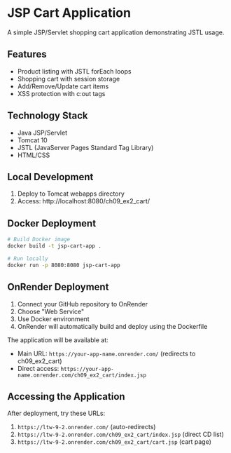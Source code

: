 # JSP Cart Application

A simple JSP/Servlet shopping cart application demonstrating JSTL usage.

## Features

- Product listing with JSTL forEach loops
- Shopping cart with session storage
- Add/Remove/Update cart items
- XSS protection with c:out tags

## Technology Stack

- Java JSP/Servlet
- Tomcat 10
- JSTL (JavaServer Pages Standard Tag Library)
- HTML/CSS

## Local Development

1. Deploy to Tomcat webapps directory
2. Access: http://localhost:8080/ch09_ex2_cart/

## Docker Deployment

```bash
# Build Docker image
docker build -t jsp-cart-app .

# Run locally
docker run -p 8080:8080 jsp-cart-app
```

## OnRender Deployment

1. Connect your GitHub repository to OnRender
2. Choose "Web Service" 
3. Use Docker environment
4. OnRender will automatically build and deploy using the Dockerfile

The application will be available at:
- Main URL: `https://your-app-name.onrender.com/` (redirects to ch09_ex2_cart)
- Direct access: `https://your-app-name.onrender.com/ch09_ex2_cart/index.jsp`

## Accessing the Application

After deployment, try these URLs:
1. `https://ltw-9-2.onrender.com/` (auto-redirects)
2. `https://ltw-9-2.onrender.com/ch09_ex2_cart/index.jsp` (direct CD list)
3. `https://ltw-9-2.onrender.com/ch09_ex2_cart/cart.jsp` (cart page)
